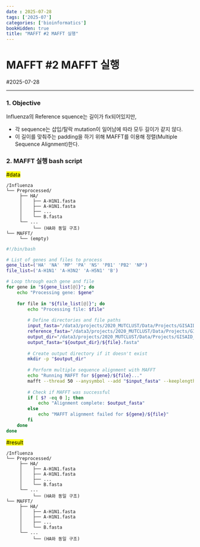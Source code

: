 ```yaml
---
date : 2025-07-28
tags: ['2025-07']
categories: ['bioinformatics']
bookHidden: true
title: "MAFFT #2 MAFFT 실행"
---
```


# MAFFT #2 MAFFT 실행

#2025-07-28

---

### 1. Objective

Influenza의 Reference squence는 길이가 fix되어있지만,
- 각 sequence는 삽입/탈락 mutation이 일어남에 따라 모두 길이가 같지 않다.
- 이 길이를 맞춰주는 padding을 하기 위해 MAFFT를 이용해 정렬(Multiple Sequence Alignment)한다.

###

### 2. MAFFT 실행 bash script

<mark>#data</mark>

```plain text
/Influenza
└── Preprocessed/
     ├── HA/
     │    ├── A-H1N1.fasta
     │    ├── A-H1N1.fasta
     │    ├── ...
     │    └── B.fasta
     └── ...
          └── (HA와 동일 구조)
└── MAFFT/
     └── (empty)
```

```bash
#!/bin/bash

# List of genes and files to process
gene_list=('HA' 'NA' 'MP' 'PA' 'NS' 'PB1' 'PB2' 'NP')
file_list=('A-H1N1' 'A-H3N2' 'A-H5N1' 'B')

# Loop through each gene and file
for gene in "${gene_list[@]}"; do
    echo "Processing gene: $gene"
    
    for file in "${file_list[@]}"; do
        echo "Processing file: $file"
        
        # Define directories and file paths
        input_fasta="/data3/projects/2020_MUTCLUST/Data/Projects/GISAID_revision/Influenza/Preprocessed/${gene}/${file}.fasta"
        reference_fasta="/data3/projects/2020_MUTCLUST/Data/Projects/GISAID_revision/Influenza/Reference/Preprocessed/${gene}/${file}.fasta"
        output_dir="/data3/projects/2020_MUTCLUST/Data/Projects/GISAID_revision/Influenza/MAFFT/${gene}"
        output_fasta="${output_dir}/${file}.fasta"
        
        # Create output directory if it doesn't exist
        mkdir -p "$output_dir"
        
        # Perform multiple sequence alignment with MAFFT
        echo "Running MAFFT for ${gene}/${file}..."
        mafft --thread 50 --anysymbol --add "$input_fasta" --keeplength "$reference_fasta" > "$output_fasta"
        
        # Check if MAFFT was successful
        if [ $? -eq 0 ]; then
            echo "Alignment complete: $output_fasta"
        else
            echo "MAFFT alignment failed for ${gene}/${file}"
        fi
    done
done
```

<mark>#result</mark>

```plain text
/Influenza
└── Preprocessed/
     ├── HA/
     │    ├── A-H1N1.fasta
     │    ├── A-H1N1.fasta
     │    ├── ...
     │    └── B.fasta
     └── ...
          └── (HA와 동일 구조)
└── MAFFT/
     ├── HA/
     │    ├── A-H1N1.fasta
     │    ├── A-H1N1.fasta
     │    ├── ...
     │    └── B.fasta
     └── ...
          └── (HA와 동일 구조)
```
